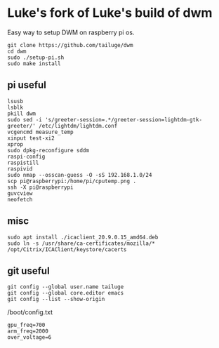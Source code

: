 # Luke's fork of Luke's build of dwm

Easy way to setup DWM on raspberry pi os.

```
git clone https://github.com/tailuge/dwm
cd dwm
sudo ./setup-pi.sh
sudo make install
```

## pi useful

```
lsusb
lsblk
pkill dwm
sudo sed -i 's/greeter-session=.*/greeter-session=lightdm-gtk-greeter/' /etc/lightdm/lightdm.conf
vcgencmd measure_temp
xinput test-xi2
xprop
sudo dpkg-reconfigure sddm
raspi-config
raspistill
raspivid
sudo nmap --osscan-guess -O -sS 192.168.1.0/24
scp pi@raspberrypi:/home/pi/cputemp.png .
ssh -X pi@raspberrypi
guvcview
neofetch
```

## misc

```
sudo apt install ./icaclient_20.9.0.15_amd64.deb
sudo ln -s /usr/share/ca-certificates/mozilla/* /opt/Citrix/ICAClient/keystore/cacerts
```

## git useful

```
git config --global user.name tailuge
git config --global core.editor emacs
git config --list --show-origin
```

/boot/config.txt

```
gpu_freq=700
arm_freq=2000
over_voltage=6

```